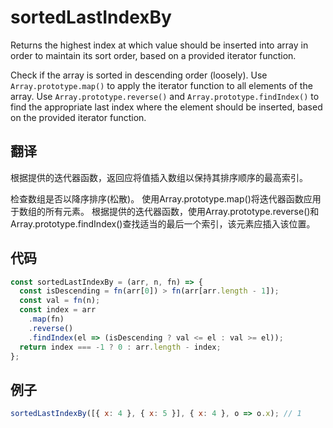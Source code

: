 # sortedLastIndexBy

Returns the highest index at which value should be inserted into array in order to maintain its sort order, based on a provided iterator function.

Check if the array is sorted in descending order (loosely).
Use `Array.prototype.map()` to apply the iterator function to all elements of the array.
Use `Array.prototype.reverse()` and `Array.prototype.findIndex()` to find the appropriate last index where the element should be inserted, based on the provided iterator function.

## 翻译

根据提供的迭代器函数，返回应将值插入数组以保持其排序顺序的最高索引。

检查数组是否以降序排序(松散)。
使用Array.prototype.map()将迭代器函数应用于数组的所有元素。
根据提供的迭代器函数，使用Array.prototype.reverse()和Array.prototype.findIndex()查找适当的最后一个索引，该元素应插入该位置。

## 代码

```js
const sortedLastIndexBy = (arr, n, fn) => {
  const isDescending = fn(arr[0]) > fn(arr[arr.length - 1]);
  const val = fn(n);
  const index = arr
    .map(fn)
    .reverse()
    .findIndex(el => (isDescending ? val <= el : val >= el));
  return index === -1 ? 0 : arr.length - index;
};
```

## 例子

```js
sortedLastIndexBy([{ x: 4 }, { x: 5 }], { x: 4 }, o => o.x); // 1
```
